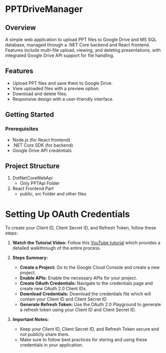 
# PPTDriveManager
## Overview
A simple web application to upload PPT files to Google Drive and MS SQL database, managed through a .NET Core backend and React frontend. Features include multi-file upload, viewing, and deleting presentations, with integrated Google Drive API support for file handling.

## Features
- Upload PPT files and save them to Google Drive.
- View uploaded files with a preview option.
- Download and delete files.
- Responsive design with a user-friendly interface.

## Getting Started

### Prerequisites
- Node.js (for React frontend)
- .NET Core SDK (for backend)
- Google Drive API credentials

## Project Structure
   1. DotNetCoreWebApi
      - Only PPTApi Folder
   2. React Frontend Part
      - public, src Folder and other files


# Setting Up OAuth Credentials

To create your Client ID, Client Secret ID, and Refresh Token, follow these steps:

1. **Watch the Tutorial Video:**
   Follow this [YouTube tutorial](https://youtu.be/1y0-IfRW114?si=Qq-KrCOWdtW6buAW) which provides a detailed walkthrough of the entire process.

2. **Steps Summary:**
   - **Create a Project:** Go to the Google Cloud Console and create a new project.
   - **Enable APIs:** Enable the necessary APIs for your project.
   - **Create OAuth Credentials:** Navigate to the credentials page and create new OAuth 2.0 Client IDs.
   - **Download Credentials:** Download the credentials file which will contain your Client ID and Client Secret ID.
   - **Generate Refresh Token:** Use the OAuth 2.0 Playground to generate a refresh token using your Client ID and Client Secret ID.

3. **Important Notes:**
   - Keep your Client ID, Client Secret ID, and Refresh Token secure and not publicly share them.
   - Make sure to follow best practices for storing and using these credentials in your application.

